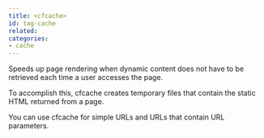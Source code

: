 ```yaml
---
title: <cfcache>
id: tag-cache
related:
categories:
- cache
---
```


Speeds up page rendering when dynamic content does not have to be retrieved each time a user accesses the page.

To accomplish this, cfcache creates temporary files that contain the static HTML returned from a page.

 You can use cfcache for simple URLs and URLs that contain URL parameters.